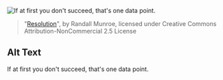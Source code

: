 ![If at first you don't succeed, that's one data point.](https://imgs.xkcd.com/comics/resolution.png)
> "[Resolution](https://xkcd.com/1154/)", by Randall Munroe, licensed under Creative Commons Attribution-NonCommercial 2.5 License

## Alt Text
If at first you don't succeed, that's one data point.
